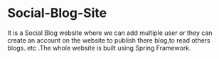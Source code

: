 # Social-Blog-Site
It is a Social Blog website where we can add multiple user or they can create an account on the website to publish there blog,to read others blogs..etc .The whole website is built using Spring Framework.
